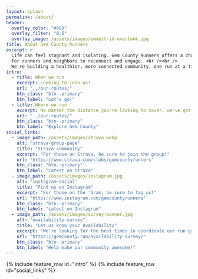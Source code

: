 ```yaml
---
layout: splash
permalink: /about/
header:
  overlay_color: "#000"
  overlay_filter: "0.5"
  overlay_image: /assets/images/emmett-id-overlook.jpg
title: About Gem County Runners
excerpt: >
  Life can feel stagnant and isolating. Gem County Runners offers a chance
  for runners and neighbors to reconnect and engage. <br /><br />
  We're building a healthier, more connected community, one run at a time.
intro:
  - title: When we run
    excerpt: Looking to join us?
    url: "../our-routes/"
    btn_class: "btn--primary"
    btn_label: "Let's go!"
  - title: Where we run
    excerpt: No matter the distance you're looking to cover, we've got options!
    url: "../our-routes/"
    btn_class: "btn--primary"
    btn_label: "Explore Gem County"
social_links:
  - image_path: /assets/images/strava.webp
    alt: "strava-group-page"
    title: "Strava community"
    excerpt: "For those on Strava, be sure to join the group!"
    url: "https://www.strava.com/clubs/gemcountyrunners"
    btn_class: "btn--primary"
    btn_label: "Latest on Strava"
  - image_path: /assets/images/instagram.jpg
    alt: "instagram-social"
    title: "Find us on Instagram"
    excerpt: "For those on the 'Gram, be sure to tag us!"
    url: "https://www.instagram.com/gemcountyrunners"
    btn_class: "btn--primary"
    btn_label: "Latest on Instagram"
  - image_path: /assets/images/survey-banner.jpg
    alt: "availability-survey"
    title: "Let us know your Availability"
    excerpt: "We're looking for the best times to coordinate our run group"
    url: "https://gemcounty.run/availability-survey/"
    btn_class: "btn--primary"
    btn_label: "Help make our community awesome!"
---
```

{% include feature_row id="intro" %}
{% include feature_row id="social_links" %}
